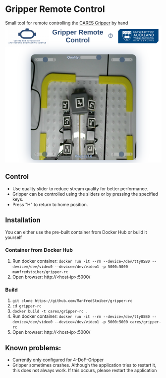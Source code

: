 # Gripper Remote Control
Small tool for remote controlling the [CARES Gripper](https://github.com/UoA-CARES/Gripper-Code) by hand
![Gripper RC](readme_media/gripper-rc.png)

## Control
- Use quality slider to reduce stream quality for better performance.
- Gripper can be controlled using the sliders or by pressing the specified keys.
- Press "H" to return to home position.

## Installation
You can either use the pre-built container from Docker Hub or build it yourself
### Container from Docker Hub
1. Run docker container: `docker run -it --rm --device=/dev/ttyUSB0 --device=/dev/video0 --device=/dev/video1 -p 5000:5000 manfredstoiber/gripper-rc`
2. Open browser: http://\<host-ip>:5000/

### Build
1. `git clone https://github.com/ManfredStoiber/gripper-rc`
2. `cd gripper-rc`
3. `docker build -t cares/gripper-rc .`
4. Run docker container: `docker run -it --rm --device=/dev/ttyUSB0 --device=/dev/video0 --device=/dev/video1 -p 5000:5000 cares/gripper-rc`
5. Open browser: http://\<host-ip>:5000/

## Known problems:
- Currently only configured for 4-DoF-Gripper
- Gripper sometimes crashes. Although the application tries to restart it, this does not always work. If this occurs, please restart the application
